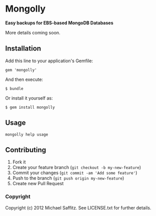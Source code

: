 # Mongolly

**Easy backups for EBS-based MongoDB Databases**

More details coming soon.

## Installation

Add this line to your application's Gemfile:

    gem 'mongolly'

And then execute:

    $ bundle

Or install it yourself as:

    $ gem install mongolly

## Usage

`mongolly help usage`

## Contributing

1. Fork it
2. Create your feature branch (`git checkout -b my-new-feature`)
3. Commit your changes (`git commit -am 'Add some feature'`)
4. Push to the branch (`git push origin my-new-feature`)
5. Create new Pull Request

### Copyright

Copyright (c) 2012 Michael Saffitz. See LICENSE.txt for
further details.